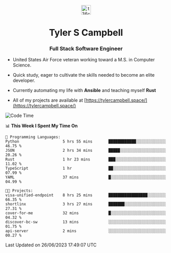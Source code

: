 <p align="center">
<a href="https://www.linkedin.com/in/t36campbell" target="blank"><img align="center" src="https://ik.imagekit.io/t36campbell/Portfolio/linkedin.png.original_m8bbGgPh6.png" alt="t36campbell" height="30" width="30" /></a>
</p>
<h1 align="center">Tyler S Campbell</h1>
<h3 align="center">Full Stack Software Engineer</h3>

* United States Air Force veteran working toward a M.S. in Computer Science.

* Quick study, eager to cultivate the skills needed to become an elite developer.

* Currently automating my life with **Ansible** and teaching myself **Rust**

* All of my projects are available at [https://tylercampbell.space/](https://tylercampbell.space/)

<!--START_SECTION:waka-->
![Code Time](http://img.shields.io/badge/Code%20Time-2%2C587%20hrs%2057%20mins-blue)

📊 **This Week I Spent My Time On** 

```text
💬 Programming Languages: 
Python                   5 hrs 55 mins       ████████████░░░░░░░░░░░░░   46.75 % 
JSON                     2 hrs 34 mins       █████░░░░░░░░░░░░░░░░░░░░   20.26 % 
Rust                     1 hr 23 mins        ███░░░░░░░░░░░░░░░░░░░░░░   11.02 % 
TypeScript               1 hr                ██░░░░░░░░░░░░░░░░░░░░░░░   07.99 % 
YAML                     37 mins             █░░░░░░░░░░░░░░░░░░░░░░░░   04.99 % 

🐱‍💻 Projects: 
visa-unified-endpoint    8 hrs 25 mins       █████████████████░░░░░░░░   66.35 % 
shortlinx                3 hrs 27 mins       ███████░░░░░░░░░░░░░░░░░░   27.31 % 
cover-for-me             32 mins             █░░░░░░░░░░░░░░░░░░░░░░░░   04.32 % 
discover-bc-sw           13 mins             ░░░░░░░░░░░░░░░░░░░░░░░░░   01.75 % 
api-server               2 mins              ░░░░░░░░░░░░░░░░░░░░░░░░░   00.27 % 
```


 Last Updated on 26/06/2023 17:49:07 UTC
<!--END_SECTION:waka-->
